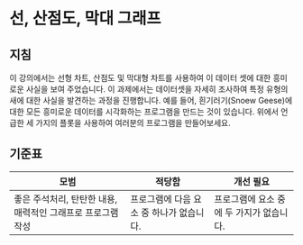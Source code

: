 # 선, 산점도, 막대 그래프

## 지침

이 강의에서는 선형 차트, 산점도 및 막대형 차트를 사용하여 이 데이터 셋에 대한 흥미로운 사실을 보여 주었습니다. 이 과제에서는 데이터셋을 자세히 조사하여 특정 유형의 새에 대한 사실을 발견하는 과정을 진행합니다. 예를 들어, 흰기러기(Snoew Geese)에 대한 모든 흥미로운 데이터를 시각화하는 프로그램을 만드는 것이 있습니다. 위에서 언급한 세 가지의 플롯을 사용하여 여러분의 프로그램을 만들어보세요.

## 기준표

모범 | 적당함 | 개선 필요
--- | --- | -- |
좋은 주석처리, 탄탄한 내용, 매력적인 그래프로 프로그램 작성 | 프로그램에 다음 요소 중 하나가 없습니다. | 프로그램에 요소 중에 두 가지가 없습니다.
